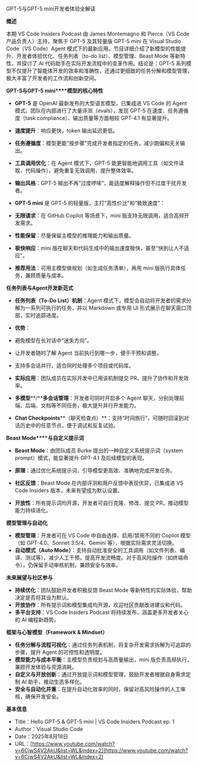 GPT-5与GPT-5 mini开发者体验全解读

  

**概述**

  

本期 VS Code Insiders Podcast 由 James Montemagno 和 Pierce（VS Code 产品负责人）主持，聚焦于 GPT-5 及其轻量版 GPT-5 mini 在 Visual Studio Code（VS Code）Agent 模式下的最新应用。节目详细介绍了新模型的性能提升、开发者体验优化、任务列表（to-do list）、模型管理、Beast Mode 等新特性，并探讨了 AI 代码助手在实际开发流程中的变革作用。结论是：GPT-5 系列模型不仅提升了智能体开发的效率和准确性，还通过更细致的任务分解和模型管理，极大丰富了开发者的工作流和创新空间。

  

**GPT-5****与****GPT-5 mini****模型的核心特性**

- **GPT-5** 是 OpenAI 最新发布的大型语言模型，已集成进 VS Code 的 Agent 模式。团队在内部进行了大量评测（evals），发现 GPT-5 在速度、任务遵循度（task compliance）、输出质量等方面相较 GPT-4.1 有显著提升。

- **速度提升**：响应更快，token 输出延迟更低。
- **任务遵循度**：模型更能“按步骤”完成开发者指定的任务，减少跑偏和无关输出。
- **工具调用优化**：在 Agent 模式下，GPT-5 能更智能地调用工具（如文件读取、代码操作），避免重复无效调用，提升整体效率。
- **输出风格**：GPT-5 输出不再“过度啰嗦”，能适度解释操作但不过度干扰开发者。

- **GPT-5 mini** 是 GPT-5 的轻量版，主打“高性价比”和“极致速度”：

- **无限请求**：在 GitHub Copilot 等场景下，mini 版支持无限调用，适合高频开发需求。
- **性能保留**：尽量保留主模型的推理能力和输出质量。
- **极快响应**：mini 版在聊天和代码生成中的输出速度极快，甚至“快到让人不适应”。
- **推荐用法**：可用主模型做规划（如生成任务清单），再用 mini 版执行具体任务，兼顾质量与成本。

  

**任务列表与****Agent****开发新范式**

- **任务列表（****To-Do List****）机制**：Agent 模式下，模型会自动将开发者的需求分解为一系列可执行的任务，并以 Markdown 或专用 UI 形式展示在聊天窗口顶部，实时追踪进度。

- **优势**：

- 避免模型在长对话中“迷失方向”。
- 让开发者随时了解 Agent 当前执行到哪一步，便于干预和调整。
- 支持多会话并行，适合同时处理多个项目或代码库。

- **实际应用**：团队成员在实际开发中已用该机制提交 PR，提升了协作和开发效率。

- **多模型****/****多会话管理**：开发者可同时开启多个 Agent 聊天，分别处理前端、后端、文档等不同任务，极大提升并行开发能力。
- **Chat Checkpoints****（聊天检查点）**：支持“时间旅行”，可随时回滚到对话历史中的任意节点，便于调试和反复试验。

  

**Beast Mode****与自定义提示词**

- **Beast Mode**：由团队成员 Burke 提出的一种自定义系统提示词（system prompt）模式，能显著提升 GPT-4.1 及后续模型的表现。

- **原理**：通过优化系统提示词，引导模型更高效、准确地完成开发任务。
- **社区反馈**：Beast Mode 在内部评测和用户反馈中表现优异，已集成进 VS Code Insiders 版本，未来有望成为默认设置。
- **开放性**：所有提示词均开源，开发者可自行克隆、修改、提交 PR，推动模型能力持续进化。

  

**模型管理与自动化**

- **模型管理**：开发者可在 VS Code 中自由选择、启用/禁用不同的 Copilot 模型（如 GPT-4.0、Sonnet 3.5/4、Gemini 等），根据实际需求灵活切换。
- **自动模式（****Auto Mode****）**：支持自动批准安全的工具调用（如文件列表、编译、测试等），减少人工干预，提高开发流畅度。对于高风险操作（如终端命令），仍保留手动审核机制，兼顾安全与效率。

  

**未来展望与社区参与**

- **持续优化**：团队鼓励开发者积极反馈 Beast Mode 等新特性的实际体验，帮助决定是否将其设为默认。
- **开放协作**：所有提示词和模型集成均开源，欢迎社区贡献改进建议和代码。
- **多平台支持**：VS Code Insiders Podcast 将持续发布，涵盖更多开发者关心的 AI 编程新趋势。

  

**框架与心智模型（****Framework & Mindset****）**

- **任务分解与流程可视化**：通过任务列表机制，将复杂开发需求拆解为可追踪的步骤，提升 Agent 的可控性和透明度。
- **模型能力与成本平衡**：主模型负责规划与高质量输出，mini 版负责高频执行，兼顾开发体验与资源消耗。
- **自定义与开放创新**：通过开放提示词和模型管理，鼓励开发者根据自身需求定制 AI 助手，推动生态多样化。
- **安全与自动化并重**：在提升自动化效率的同时，保留对高风险操作的人工审核，确保开发安全。

  

**基本信息**

- Title：Hello GPT-5 & GPT-5 mini | VS Code Insiders Podcast ep. 1
- Author：Visual Studio Code
- Date：2025年8月18日
- URL：[https://www.youtube.com/watch?v=6CjwS4V2AkU&list=WL&index=2](https://www.youtube.com/watch?v=6CjwS4V2AkU&list=WL&index=2)